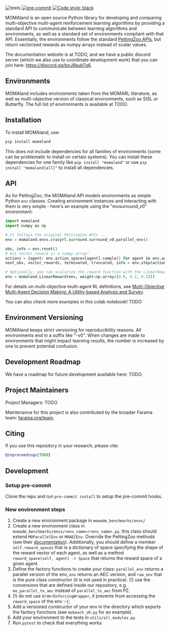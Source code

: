 ![tests](https://github.com/rradules/momaland/workflows/Python%20tests/badge.svg)
[![pre-commit](https://img.shields.io/badge/pre--commit-enabled-brightgreen?logo=pre-commit&logoColor=white)](https://pre-commit.com/)
[![Code style: black](https://img.shields.io/badge/code%20style-black-000000.svg)](https://github.com/psf/black)


<!-- start elevator-pitch -->

MOMAland is an open source Python library for developing and comparing multi-objective multi-agent reinforcement learning algorithms by providing a standard API to communicate between learning algorithms and environments, as well as a standard set of environments compliant with that API. Essentially, the environments follow the standard [PettingZoo APIs](https://github.com/Farama-Foundation/PettingZoo), but return vectorized rewards as numpy arrays instead of scalar values.

The documentation website is at TODO, and we have a public discord server (which we also use to coordinate development work) that you can join here: https://discord.gg/bnJ6kubTg6.

<!-- end elevator-pitch -->

## Environments

MOMAland includes environments taken from the MOMARL literature, as well as multi-objective version of classical environments, such as SISL or Butterfly.
The full list of environments is available at TODO.

## Installation
<!-- start install -->

To install MOMAland, use:
```bash
pip install momaland
```

This does not include dependencies for all families of environments (some can be problematic to install on certain systems). You can install these dependencies for one family like `pip install "momaland"` or use `pip install "momaland[all]"` to install all dependencies.

<!-- end install -->

## API

<!-- start snippet-usage -->

As for PettingZoo, the MOMAland API models environments as simple Python `env` classes. Creating environment instances and interacting with them is very simple - here's an example using the "mosurround_v0" environment:

```python
import momaland
import numpy as np

# It follows the original PettingZoo APIs ...
env = momaland.envs.crazyrl.surround.surround_v0.parallel_env()

obs, info = env.reset()
# but vector_reward is a numpy array!
actions = {agent: env.action_spaces[agent].sample() for agent in env.agents}
next_obs, vector_rewards, terminated, truncated, info = env.step(actions)

# Optionally, you can scalarize the reward function with the LinearReward wrapper to fall back to the original PZ API
env = momaland.LinearReward(env, weight=np.array([0.8, 0.2, 0.2]))
```
For details on multi-objective multi-agent RL definitions, see [Multi-Objective Multi-Agent Decision Making: A Utility-based Analysis and Survey](https://arxiv.org/abs/1909.02964).

You can also check more examples in this colab notebook! TODO

<!-- end snippet-usage -->


## Environment Versioning

MOMAland keeps strict versioning for reproducibility reasons. All environments end in a suffix like "-v0".  When changes are made to environments that might impact learning results, the number is increased by one to prevent potential confusion.

## Development Roadmap
We have a roadmap for future development available here: TODO.

## Project Maintainers

Project Managers:  TODO

Maintenance for this project is also contributed by the broader Farama team: [farama.org/team](https://farama.org/team).

## Citing

<!-- start citation -->

If you use this repository in your research, please cite:

```bibtex
@inproceedings{TODO}
```

<!-- end citation -->

## Development

### Setup pre-commit
Clone the repo and run `pre-commit install` to setup the pre-commit hooks.

### New environment steps
1. Create a new environment package in `momadm_benchmarks/envs/`
2. Create a new environment class in `momadm_benchmarks/envs/<env_name>/<env_name>.py`, this class should extend `MOParallelEnv` or `MOAECEnv`. Override the PettingZoo methods (see their [documentation](https://pettingzoo.farama.org/api/aec/)). Additionally, you should define a member `self.reward_spaces` that is a dictionary of space specifying the shape of the reward vector of each agent, as well as a method `reward_space(self, agent) -> Space` that returns the reward space of a given agent.
3. Define the factory functions to create your class: `parallel_env` returns a parallel version of the env, `env` returns an AEC version, and `raw_env` that is the pure class constructor (it is not used in practice). (!) use the conversions that are defined inside our repository, e.g. `mo_parallel_to_aec` instead of `parallel_to_aec` from PZ.
4. (!) do not use `OrderEnforcingWrapper`, it prevents from accessing the `reward_space` of the env :-(;
5. Add a versioned constructor of your env in the directory which exports the factory functions (see `mobeach_v0.py` for an example).
6. Add your environment to the tests in `utils/all_modules.py`
7. Run `pytest` to check that everything works
